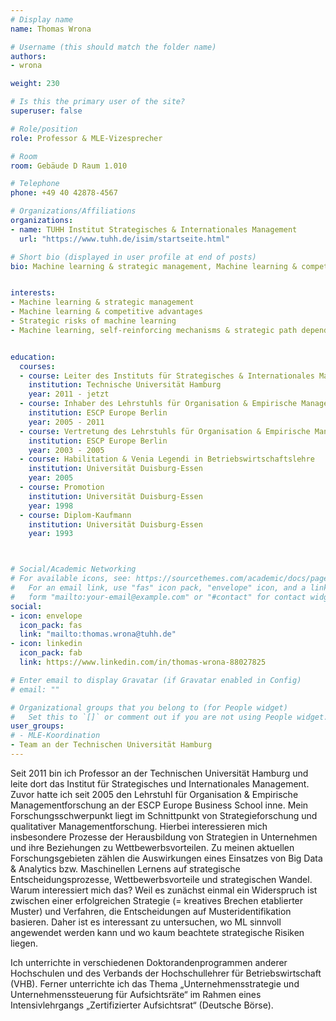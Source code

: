 ```yaml
---
# Display name
name: Thomas Wrona

# Username (this should match the folder name)
authors:
- wrona

weight: 230

# Is this the primary user of the site?
superuser: false

# Role/position
role: Professor & MLE-Vizesprecher

# Room
room: Gebäude D Raum 1.010

# Telephone
phone: +49 40 42878-4567

# Organizations/Affiliations
organizations:
- name: TUHH Institut Strategisches & Internationales Management
  url: "https://www.tuhh.de/isim/startseite.html"

# Short bio (displayed in user profile at end of posts)
bio: Machine learning & strategic management, Machine learning & competitive advantages, Strategic risks of machine learning, Machine learning, self-reinforcing mechanisms & strategic path dependency  


interests:
- Machine learning & strategic management
- Machine learning & competitive advantages
- Strategic risks of machine learning
- Machine learning, self-reinforcing mechanisms & strategic path dependency  


education:
  courses:
  - course: Leiter des Instituts für Strategisches & Internationales Management
    institution: Technische Universität Hamburg
    year: 2011 - jetzt
  - course: Inhaber des Lehrstuhls für Organisation & Empirische Managementforschung
    institution: ESCP Europe Berlin
    year: 2005 - 2011
  - course: Vertretung des Lehrstuhls für Organisation & Empirische Managementforschung
    institution: ESCP Europe Berlin
    year: 2003 - 2005
  - course: Habilitation & Venia Legendi in Betriebswirtschaftslehre 
    institution: Universität Duisburg-Essen
    year: 2005
  - course: Promotion
    institution: Universität Duisburg-Essen
    year: 1998
  - course: Diplom-Kaufmann
    institution: Universität Duisburg-Essen
    year: 1993



# Social/Academic Networking
# For available icons, see: https://sourcethemes.com/academic/docs/page-builder/#icons
#   For an email link, use "fas" icon pack, "envelope" icon, and a link in the
#   form "mailto:your-email@example.com" or "#contact" for contact widget.
social:
- icon: envelope
  icon_pack: fas
  link: "mailto:thomas.wrona@tuhh.de"
- icon: linkedin
  icon_pack: fab
  link: https://www.linkedin.com/in/thomas-wrona-88027825

# Enter email to display Gravatar (if Gravatar enabled in Config)
# email: ""

# Organizational groups that you belong to (for People widget)
#   Set this to `[]` or comment out if you are not using People widget.
user_groups:
# - MLE-Koordination
- Team an der Technischen Universität Hamburg
---
```


Seit 2011 bin ich Professor an der Technischen Universität Hamburg und leite dort das Institut für Strategisches und Internationales Management. Zuvor hatte ich seit 2005 den Lehrstuhl für Organisation & Empirische Managementforschung an der ESCP Europe Business School inne. Mein Forschungsschwerpunkt liegt im Schnittpunkt von Strategieforschung und qualitativer Managementforschung. Hierbei interessieren mich insbesondere Prozesse der Herausbildung von Strategien in Unternehmen und ihre Beziehungen zu Wettbewerbsvorteilen. Zu meinen aktuellen Forschungsgebieten zählen die Auswirkungen eines Einsatzes von Big Data & Analytics bzw. Maschinellen Lernens auf strategische Entscheidungsprozesse, Wettbewerbsvorteile und strategischen Wandel. Warum interessiert mich das? Weil es zunächst einmal ein Widerspruch ist zwischen einer erfolgreichen Strategie (= kreatives Brechen etablierter Muster) und Verfahren, die Entscheidungen auf Musteridentifikation basieren. Daher ist es interessant zu untersuchen, wo ML sinnvoll angewendet werden kann und wo kaum beachtete strategische Risiken liegen.

Ich unterrichte in verschiedenen Doktorandenprogrammen anderer Hochschulen und des Verbands der Hochschullehrer für Betriebswirtschaft (VHB). Ferner unterrichte ich das Thema „Unternehmensstrategie und Unternehmenssteuerung für Aufsichtsräte“ im Rahmen eines Intensivlehrgangs „Zertifizierter Aufsichtsrat“ (Deutsche Börse).



